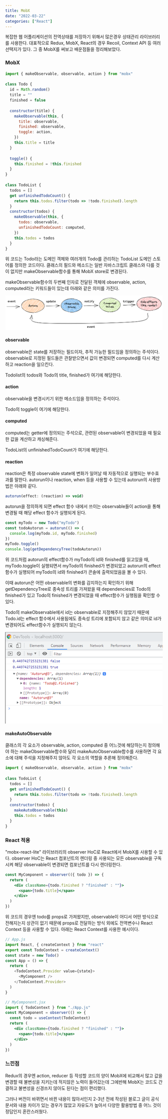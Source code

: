 ```yaml
---
title: MobX
date: "2022-03-22"
categories: ["React"]
---
```


복잡한 웹 어플리케이션의 전역상태를 저장하기 위해서 많은경우 상태관리 라이브러리를 사용한다. 대표적으로 Redux, MobX, React의 경우 Recoil, Context API 등 여러 선택지가 있다. 그 중 MobX를 써보고 배운점들을 정리해보았다.

### MobX

```js
import { makeObservable, observable, action } from "mobx"

class Todo {
  id = Math.random()
  title = ""
  finished = false

  constructor(title) {
    makeObservable(this, {
      title: observable,
      finished: observable,
      toggle: action,
    })
    this.title = title
  }

  toggle() {
    this.finished = !this.finished
  }
}

class TodoList {
  todos = []
  get unfinishedTodoCount() {
    return this.todos.filter(todo => !todo.finished).length
  }
  constructor(todos) {
    makeObservable(this, {
      todos: observable,
      unfinishedTodoCount: computed,
    })
    this.todos = todos
  }
}
```

위 코드는 Todo라는 도메인 객체와 여러개의 Todo를 관리하는 TodoList 도메인 스토어를 정의한 코드이다. 클래스의 필드와 메소드는 일반 자바스크립트 클래스와 다를 것이 없지만 makeObservable함수를 통해 MobX store로 변경된다.

makeObservable함수의 두번째 인자로 전달된 객체에 observable, action, computed라는 키워드들이 있는데 아래와 같은 의미를 가진다.

![](./flow.png)

#### observable

observable은 state를 저장하는 필드이자, 추적 가능한 필드임을 정의하는 주석이다. observable로 지정된 필드들은 관찰받으면서 값이 변경되면 computed를 다시 계산하고 reaction을 일으킨다.

Todolist의 todos와 Todo의 title, finished가 여기에 해당한다.

#### action

observable을 변경시키기 위한 메소드임을 정의하는 주석이다.

Todo의 toggle이 여기에 해당한다.

#### computed

computed는 getter에 정의되는 주석으로, 관련된 observable이 변경되었을 때 필요한 값을 계산하고 캐싱해준다.

TodoList의 unfinishedTodoCount가 여기에 해당한다.

#### reaction

reaction은 특정 observable state에 변화가 일어날 때 자동적으로 실행되는 부수효과를 말한다. autorun이나 reaction, when 등을 사용할 수 있는데 autorun의 사용방법은 아래와 같다.

```js
autorun(effect: (reaction) => void)
```

autorun을 정의하게 되면 effect 함수 내에서 쓰이는 observable들이 action을 통해 변경될 때 해당 effect 함수가 실행되게 된다.

```js
const myTodo = new Todo("myTodo")
const todoAutorun = autorun(() => {
  console.log(myTodo.id, myTodo.finished)
})
myTodo.toggle()
console.log(getDependencyTree(todoAutorun))
```

위 코드처럼 autorun의 effect함수가 myTodo의 id와 finished를 읽고있을 때, myTodo.toggle이 실행되면서 myTodo의 finished가 변경되었고 autorun의 effect함수가 실행되어 myTodo의 id와 finished가 콘솔에 출력되었음을 볼 수 있다.

이때 autorun은 어떤 observable의 변화를 감지하는지 확인하기 위해 getDependencyTree로 종속성 트리를 가져왔을 때 dependencies로 Todo의 finished가 있고 Todo의 finished가 변경되었을 때 effect함수가 실행됨을 확인할 수 있다.

Todo의 makeObservable에서 id는 observable로 지정해주지 않았기 때문에 Todo.id는 effect 함수에서 사용됨에도 종속성 트리에 포함되지 않고 같은 의미로 id가 변경되어도 effect함수가 실행되지 않는다.

![](./capture.png)

#### makeAutoObservable

클래스의 각 요소가 observable, action, computed 중 어느것에 해당하는지 정의해야 하는 makeObservable함수와 달리 makeAutoObservable함수를 사용하면 각 요소에 대해 주석을 지정해주지 않아도 각 요소의 역할을 추론해 정의해준다.

```js
import { makeObservable, observable, action } from "mobx"

class TodoList {
  todos = []
  get unfinishedTodoCount() {
    return this.todos.filter(todo => !todo.finished).length
  }
  constructor(todos) {
    makeAutoObservable(this)
    this.todos = todos
  }
}
```

### React 적용

"mobx-react-lite" 라이브러리의 observer HoC로 React에서 MobX를 사용할 수 있다. observer HoC는 React 컴포넌트의 렌더링 중 사용되는 모든 observable을 구독시켜 해당 observable이 변경되면 컴포넌트를 다시 렌더링한다.

```jsx
const MyComponent = observer(({ todo }) => {
  return (
    <div className={todo.finished ? "finished" : ""}>
      <span>{todo.title}</span>
    </div>
  )
})
```

위 코드의 경우엔 todo를 props로 가져왔지만, observable이 어디서 어떤 방식으로 전해지는지 상관이 없기 때문에 props로 전달하는 방식 외에도 전역변수나 React Context 등을 사용할 수 있다. 아래는 React Context를 사용한 예시이다.

```js
// App.js
import React, { createContext } from "react"
export const TodoContext = createContext()
const state = new Todo()
const App = () => {
  return (
    <TodoContext.Provider value={state}>
      <MyComponent />
    </TodoContext.Provider>
  )
}
```

```jsx
// MyComponent.jsx
import { TodoContext } from "./App.js"
const MyComponent = observer(() => {
  const todo = useContext(TodoContext)
  return (
    <div className={todo.finished ? "finished" : ""}>
      <span>{todo.title}</span>
    </div>
  )
})
```

### 느낀점

Redux의 경우엔 action, reducer 등 작성할 코드의 양이 MobX에 비교해서 많고 값을 변경할 때 불변성을 지키는데 적지않은 노력이 들어갔는데 그에반해 MobX는 코드도 간결하고 불변성을 신경쓰지 않아도 된다는 점이 편리했다.

그러나 버전이 바뀌면서 바뀐 내용이 많아서인지 2-3년 전에 작성된 블로그 글이 공식문서와 내용 차이가 있는 경우가 많았고 자유도가 높아서 다양한 활용방법 중 어느 것이 정답인지 혼란스러웠다.
